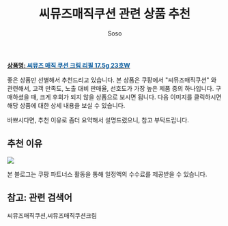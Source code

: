﻿---
layout: post
title:  "씨뮤즈매직쿠션 관련 상품 추천"
author: Soso
categories: [ 디지털/가전]
tags: [씨뮤즈매직쿠션,씨뮤즈매직쿠션크림]
image: https://ads-partners.coupang.com/image1/9kNMMpJdWQcqx8rD9mT6iDloBiev_W7DG89MFt-1iP-OmMV2yNhQBkvWmVi0iKUxJi2P_w2HCtiRDtpfU3Lus4WIMIeE7ZomA-SqMeCvhJZZ--KAFW5BjG1SMsG_eGfqCGysi53Q_DfG_5sGHpThyJ7QSfstFq2m0KtJqYYB6evIjeF_RT1wnZ6njoy7J_Xk5NBt2-DormFlV2KlAp5Cbd_M2FqWZ0-NOsi5QnCcNPgnzkxG-tvkwi9sAFw4dGE6XB4zmxw9DFQfLd3V_xLjIme4UdHSk1_DntVRnAINWt1YF0G_WA== 
description: "쿠팡에서 씨뮤즈매직쿠션 관련 상품으로 가장 고객 선호도가 높은 제품 중 하나입니다."
---

<a href="https://link.coupang.com/re/AFFSDP?lptag=AF5673682&pageKey=7644464290&itemId=20322695832&vendorItemId=87416918472&traceid=V0-153-ac0f1d4df765c570&requestid=20240206140106900239422482&token=31850C%7CMIXED"><b>상품명: <font color='#01579B'>씨뮤즈 매직 쿠션 크림 리필 17.5g 23호W</font></b></a>

좋은 상품만 선별해서 추천드리고 있습니다.
본 상품은 쿠팡에서 "씨뮤즈매직쿠션" 와 관련해서, 고객 만족도, 노출 대비 판매율, 선호도가 가장 높은 제품 중의 하나입니다.
구매하셨을 때, 크게 후회가 되지 않을 상품으로 보시면 됩니다. 
다음 이미지를 클릭하시면 해당 상품에 대한 상세 내용을 보실 수 있습니다.

바쁘시다면, 추천 이유로 좀더 요약해서 설명드렸으니, 참고 부탁드립니다.

## 추천 이유 

<a href="https://link.coupang.com/re/AFFSDP?lptag=AF5673682&pageKey=7644464290&itemId=20322695832&vendorItemId=87416918472&traceid=V0-153-ac0f1d4df765c570&requestid=20240206140106900239422482&token=31850C%7CMIXED"><img src="http://image1.coupangcdn.com/image/vendor_inventory/1acf/ffaabec17736bfc20e20c865a3569284fca24578580ff3f8695d070dcb06.png"></a> 

본 블로그는 쿠팡 파트너스 활동을 통해 일정액의 수수료를 제공받을 수 있습니다.

## 참고: 관련 검색어    
씨뮤즈매직쿠션,씨뮤즈매직쿠션크림